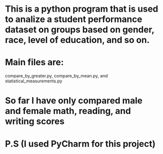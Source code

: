 # This is a python program that is used to analize a student performance dataset on groups based on gender, race, level of education, and so on.

# Main files are:
compare_by_greater.py, compare_by_mean.py, and statistical_measurements.py

# So far I have only compared male and female math, reading, and writing scores

# P.S (I used PyCharm for this project)
